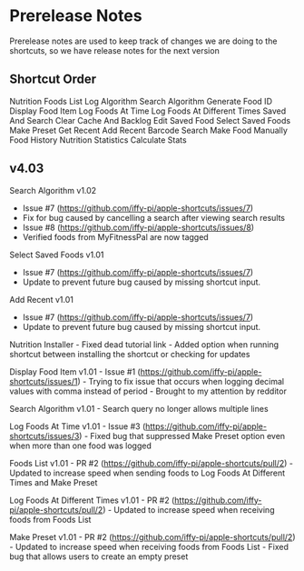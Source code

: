 # Prerelease Notes
Prerelease notes are used to keep track of changes we are doing to the shortcuts, so we have release notes for the next version

## Shortcut Order
Nutrition
Foods List
Log Algorithm
Search Algorithm
Generate Food ID
Display Food Item
Log Foods At Time
Log Foods At Different Times
Saved And Search
Clear Cache And Backlog
Edit Saved Food
Select Saved Foods
Make Preset
Get Recent
Add Recent
Barcode Search
Make Food Manually
Food History
Nutrition Statistics
Calculate Stats

## v4.03
Search Algorithm v1.02
- Issue #7 (https://github.com/iffy-pi/apple-shortcuts/issues/7)
- Fix for bug caused by cancelling a search after viewing search results
- Issue #8 (https://github.com/iffy-pi/apple-shortcuts/issues/8)
- Verified foods from MyFitnessPal are now tagged

Select Saved Foods v1.01
- Issue #7 (https://github.com/iffy-pi/apple-shortcuts/issues/7)
- Update to prevent future bug caused by missing shortcut input.

Add Recent v1.01
- Issue #7 (https://github.com/iffy-pi/apple-shortcuts/issues/7)
- Update to prevent future bug caused by missing shortcut input.

Nutrition Installer
	- Fixed dead tutorial link
	- Added option when running shortcut between installing the shortcut or checking for updates

Display Food Item v1.01
	- Issue #1 (https://github.com/iffy-pi/apple-shortcuts/issues/1)
	- Trying to fix issue that occurs when logging  decimal values with comma instead of period
	- Brought to my attention by redditor

Search Algorithm v1.01
	- Search query no longer allows multiple lines

Log Foods At Time v1.01
	- Issue #3 (https://github.com/iffy-pi/apple-shortcuts/issues/3)
	- Fixed bug that suppressed Make Preset option even when more than one food was logged

Foods List v1.01
	- PR #2 (https://github.com/iffy-pi/apple-shortcuts/pull/2)
	- Updated to increase speed when sending foods to Log Foods At Different Times and Make Preset

Log Foods At Different Times v1.01
	- PR #2 (https://github.com/iffy-pi/apple-shortcuts/pull/2)
	- Updated to increase speed when receiving foods from Foods List

Make Preset v1.01
	- PR #2 (https://github.com/iffy-pi/apple-shortcuts/pull/2)
	- Updated to increase speed when receiving foods from Foods List
	- Fixed bug that allows users to create an empty preset
